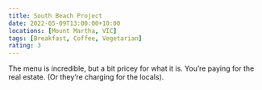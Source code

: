 ```yaml
---
title: South Beach Project
date: 2022-05-09T13:00:00+10:00
locations: [Mount Martha, VIC]
tags: [Breakfast, Coffee, Vegetarian]
rating: 3
---
```


The menu is incredible, but a bit pricey for what it is. You’re paying for the real estate. (Or they’re charging for the locals).